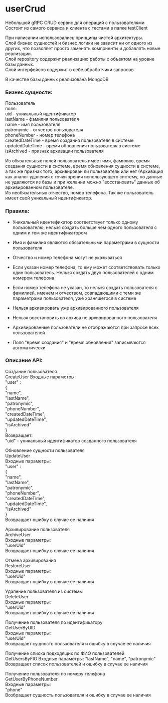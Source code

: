 # userCrud
Небольшой gRPC CRUD сервис для операций с пользователями  
Состоит из самого сервиса и клиента с тестами в папке testClient  

При написании использовались принципы чистой архитектуры.  
Слой бизнес сущностей и бизнес логики не зависит ни от одного из других, 
что позволяет просто заменять компоненты и добавлять новые реализации.  
Слой repository содержит реализацию работы с объектом на уровне базы данных.  
Слой интерфейсов содержит в себе обработчики запросов.

В качестве базы данных реализована MongoDB

### Бизнес сущности:

  Пользователь  
  поля:  
  uid - уникальный идентификатор  
  lastName - фамилия пользователя  
  name - имя пользователя  
  patronymic - отчество пользователя  
  phoneNumber - номер телефона  
  createdDateTime - время создания пользователя в системе  
  updatedDateTime - время обновления пользователя в системе  
  isArchived - признак архивации пользователя
  
  Из обязательных полей пользователь имеет имя, фамилию, время создания сущности в системе, время обновления сущности в системе, а так же признак того, архивирован ли пользователь или нет (Архивация как аналог удаления с точки зрения использующего систему, но данные не удаляются из базы и при желании можно "восстановить" данные об архивированном пользователе.  
Из необязательных отчество, номер телефона. Так же пользователь имеет свой уникальный идентификатор.
  
### Правила:  
  * Уникальный идентефикатор соответствует только одному пользователю, нельзя создать больше чем одного пользователя с одним и тем же идентификатором  

  * Имя и фамилия являются обязательными параметрами в сущности пользователя  

  * Отчество и номер телефона могут не указываться  

  * Если указан номер телефона, то ему может соответствовать только один пользователь. Нельзя создать двух пользователей с одним номером телефона  

  * Если номер телефона не указан, то нельзя создать пользователя с фамилией, именем и отчеством, совпадающими с теми же параметрами пользователя, уже хранящегося в системе  

  * Нельзя архивировать уже архивированного пользователя  

  * Нельзя восстановить из архива не архивированного пользователя  

  * Архивированные пользователи не отображаются при запросе всех пользователей  

  * Поля "время создания" и "время обновления" записываются автоматически  
  
### Описание API:  
  
  Создание пользователя  
  CreateUser 
    Входные параметры:  
      "user" :  
      {  
            "name",   
            "lastName",  
             "patronymic",  
             "phoneNumber",  
             "createdDateTime",  
             "updatedDateTime",  
             "isArchived"  
       }  
    Возвращает:  
      "uid" - уникальный идентификатор созданного пользователя  
      
   Обновление сущности пользователя  
   UpdateUser  
    Входные параметры:  
      "user" :  
      {  
            "name",   
            "lastName",  
             "patronymic",  
             "phoneNumber",  
             "createdDateTime",  
             "updatedDateTime",  
             "isArchived"  
       }  
    Возвращает ошибку в случае ее наличия  
   
   Архивирование пользователя  
   ArchiveUser  
    Входные параметры:  
    "userUid"  
    Возвращает ошибку в случае ее наличия  
    
   Отмена архивирования  
   RestoreUser  
    Входные параметры:  
    "userUid"  
    Возвращает ошибку в случае ее наличия  
    
   Удаление пользователя из системы  
   DeleteUser  
    Входные параметры:  
    "userUid"  
    Возвращает ошибку в случае ее наличия  
    
   Получение пользователя по идентификатору  
   GetUserByUID  
    Входные параметры:  
    "userUid"  
    Возвращает сущность пользователя и ошибку в случае ее наличия  
    
   Получение списка подходящих по ФИО пользователей  
   GetUsersByFIO
    Входные параметры:
    "lastName", "name", "patronymic"  
    Возвращает список пользователей и ошибку в случае ее наличия  
    
   Получение пользователя по номеру телефона  
   GetUserByPhoneNumber  
   Входные параметры:  
   "phone"  
   Возбращает сущность пользователя и ошибку в случае ее наличия  
     
